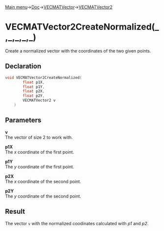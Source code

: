 [Main menu](../../../../Readme.md)->[Doc](../../../VECMATKit.md)->[VECMATVector](../../VECMATVector.md)->[VECMATVector2](../../VECMATVector2.md)

# VECMATVector2CreateNormalized(\_,\_,\_,\_,\_)
Create a normalized vector with the coordinates of the two given points.

## **Declaration**
```C
void VECMATVector2CreateNormalized(
        float p1X,
        float p1Y,
        float p2X,
        float p2Y,
        VECMATVector2 v
    )
```


## **Parameters**
**v**  
The vector of size 2 to work with.

**p1X**  
The _x_ coordinate of the first point.

**p1Y**  
The _y_ coordinate of the first point.

**p2X**  
The _x_ coordinate of the second point.

**p2Y**  
The _y_ coordinate of the second point.

## **Result**
The vector `v` with the normalized coodinates calculated with _p1_ and _p2_.
